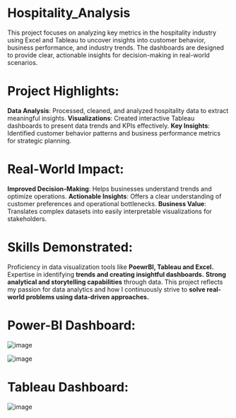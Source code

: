 # Hospitality_Analysis
This project focuses on analyzing key metrics in the hospitality industry using Excel and Tableau to uncover insights into customer behavior, business performance, and industry trends. The dashboards are designed to provide clear, actionable insights for decision-making in real-world scenarios.

# Project Highlights:
**Data Analysis**: Processed, cleaned, and analyzed hospitality data to extract meaningful insights.
**Visualizations**: Created interactive Tableau dashboards to present data trends and KPIs effectively.
**Key Insights**: Identified customer behavior patterns and business performance metrics for strategic planning.
# Real-World Impact:
**Improved Decision-Making**: Helps businesses understand trends and optimize operations.
**Actionable Insights**: Offers a clear understanding of customer preferences and operational bottlenecks.
**Business Value**: Translates complex datasets into easily interpretable visualizations for stakeholders.
# Skills Demonstrated:
Proficiency in data visualization tools like **PoewrBI, Tableau and Excel.**
Expertise in identifying **trends and creating insightful dashboards.**
**Strong analytical and storytelling capabilities** through data.
This project reflects my passion for data analytics and how I continuously strive to **solve real-world problems using data-driven approaches.**

# Power-BI Dashboard:
 ![image](https://github.com/user-attachments/assets/637ccad9-dd0f-4121-b22a-25726a68651d) 

![image](https://github.com/user-attachments/assets/f887d61f-5c63-4c31-831c-b432c526d24f) 

# Tableau Dashboard:
![image](https://github.com/user-attachments/assets/365c7e2d-1d6a-42bd-ac5d-6000011c2777)



